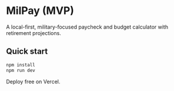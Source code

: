 # MilPay (MVP)

A local-first, military-focused paycheck and budget calculator with retirement projections.

## Quick start
```bash
npm install
npm run dev
```

Deploy free on Vercel.
